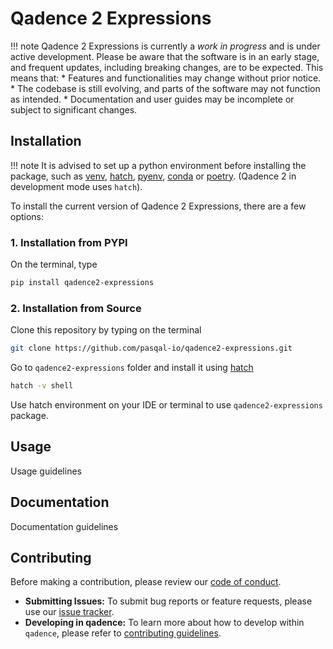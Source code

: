 # Qadence 2 Expressions

!!! note
    Qadence 2 Expressions is currently a *work in progress* and is under active development. Please be aware that the software is in an early stage, and frequent updates, including breaking changes, are to be expected. This means that:
    * Features and functionalities may change without prior notice.
    * The codebase is still evolving, and parts of the software may not function as intended.
    * Documentation and user guides may be incomplete or subject to significant changes.

## Installation

!!! note
    It is advised to set up a python environment before installing the package, such as [venv](https://docs.python.org/3/library/venv.html#creating-virtual-environments), [hatch](https://hatch.pypa.io/latest/), [pyenv](https://github.com/pyenv/pyenv), [conda](https://docs.conda.io/projects/conda/en/latest/user-guide/install/index.html) or [poetry](https://python-poetry.org/). (Qadence 2 in development mode uses `hatch`).

To install the current version of Qadence 2 Expressions, there are a few options:

### 1. Installation from PYPI

On the terminal, type

```bash
pip install qadence2-expressions
```

### 2. Installation from Source

Clone this repository by typing on the terminal

```bash
git clone https://github.com/pasqal-io/qadence2-expressions.git
```

Go to `qadence2-expressions` folder and install it using [hatch](https://hatch.pypa.io/latest/)

```bash
hatch -v shell
```

Use hatch environment on your IDE or terminal to use `qadence2-expressions` package.

## Usage
Usage guidelines

## Documentation
Documentation guidelines

## Contributing

Before making a contribution, please review our [code of conduct](getting_started/CODE_OF_CONDUCT.md).

- **Submitting Issues:** To submit bug reports or feature requests, please use our [issue tracker](https://github.com/pasqal-io/qadence2-expressions/issues).
- **Developing in qadence:** To learn more about how to develop within `qadence`, please refer to [contributing guidelines](getting_started/CONTRIBUTING.md).
